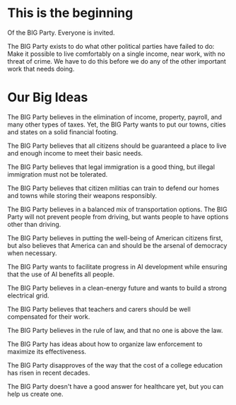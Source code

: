 # This is the beginning

Of the BIG Party. Everyone is invited.

The BIG Party exists to do what other political parties have failed to do: Make it possible to live comfortably on a single income, near work, with no threat of crime. We have to do this before we do any of the other important work that needs doing. 

# Our Big Ideas

The BIG Party believes in the elimination of income, property, payroll, and many other types of taxes. Yet, the BIG Party wants to put our towns, cities and states on a solid financial footing. 

The BIG Party believes that all citizens should be guaranteed a place to live and enough income to meet their basic needs. 

The BIG Party believes that legal immigration is a good thing, but illegal immigration must not be tolerated. 

The BIG Party believes that citizen militias can train to defend our homes and towns while storing their weapons responsibly. 

The BIG Party believes in a balanced mix of transportation options. The BIG Party will not prevent people from driving, but wants people to have options other than driving. 

The BIG Party believes in putting the well-being of American citizens first, but also believes that America can and should be the arsenal of democracy when necessary. 

The BIG Party wants to facilitate progress in AI development while ensuring that the use of AI benefits all people. 

The BIG Party believes in a clean-energy future and wants to build a strong electrical grid. 

The BIG Party believes that teachers and carers should be well compensated for their work. 

The BIG Party believes in the rule of law, and that no one is above the law. 

The BIG Party has ideas about how to organize law enforcement to maximize its effectiveness. 

The BIG Party disapproves of the way that the cost of a college education has risen in recent decades. 

The BIG Party doesn't have a good answer for healthcare yet, but you can help us create one. 






